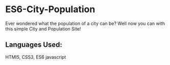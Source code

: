 # ES6-City-Population

Ever wondered what the population of a city can be? 
Well now you can with this simple City and Population Site!



## Languages Used:
HTMl5, CSS3, ES6 javascript
